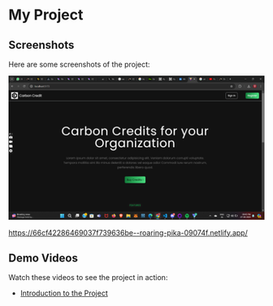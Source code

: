 # My Project

## Screenshots

Here are some screenshots of the project:

![Homepage Screenshot](/assets/screen1.png)
 
https://66cf42286469037f739636be--roaring-pika-09074f.netlify.app/

## Demo Videos

Watch these videos to see the project in action:

- [Introduction to the Project](https://youtu.be/0fdU4VPtWRk)
 



